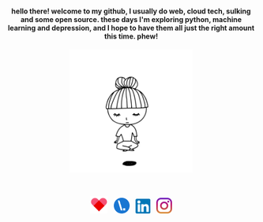 <!--
**mgks/mgks** is a ✨ _special_ ✨ repository because its `README.md` (this file) appears on your GitHub profile.

Here are some ideas to get you started:

- 🔭 I’m currently working on ...
- 🌱 I’m currently learning ...
- 👯 I’m looking to collaborate on ...
- 🤔 I’m looking for help with ...
- 💬 Ask me about ...
- 📫 How to reach me: ...
- 😄 Pronouns: ...
- ⚡ Fun fact: ...
-->

<h4 align="center">hello there! 
welcome to my github, I usually do web, cloud tech, sulking and some open source. these days I'm exploring python, machine learning and depression, and I hope to have them all just the right amount this time. phew!</h4>

<p align="center">
  <img width="250" src="https://raw.githubusercontent.com/mgks/mgks/main/res/zen.gif" ref="Zen by QTQR8R - http://www.ivyiby.com/zen">
</p>

<br />
<p align="center"><a href="https://ko-fi.com/getmgks" title="Support me on ko-fi"><img width="36" src="https://raw.githubusercontent.com/mgks/mgks/main/res/icons/ic-heart.png"></a> &nbsp; <a href="https://mgks.dev" title="Blog: mgks.dev"><img width="32" src="https://raw.githubusercontent.com/mgks/mgks/main/res/mgks.dev-logo-192.png" /></a> &nbsp; <a href="https://www.linkedin.com/in/mgks/" title="LinkedIn"><img width="30" src="https://raw.githubusercontent.com/mgks/mgks/main/res/icons/linked-in.png" /></a> &nbsp; <a href="https://www.instagram.com/getmgks/" title="Instagram"><img width="32" src="https://raw.githubusercontent.com/mgks/mgks/main/res/icons/instagram.png" /></a></p>
